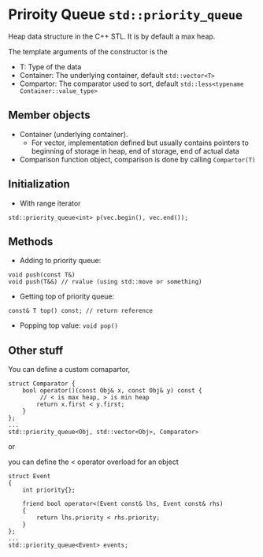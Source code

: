 # Priroity Queue `std::priority_queue`

Heap data structure in the C++ STL. It is by default a max heap. 

The template arguments of the constructor is the 
- T: Type of the data
- Container: The underlying container, default `std::vector<T>`
- Compartor: The comparator used to sort, default `std::less<typename Container::value_type>`

## Member objects
- Container (underlying container).
    - For vector, implementation defined but usually contains pointers to beginning of storage in heap, end of storage, end of actual data
- Comparison function object, comparison is done by calling `Compartor(T)`

## Initialization
- With range iterator
```
std::priority_queue<int> p(vec.begin(), vec.end());
```

## Methods
- Adding to priority queue:
```
void push(const T&)
void push(T&&) // rvalue (using std::move or something)
```
- Getting top of priority queue:
```
const& T top() const; // return reference
```
- Popping top value: `void pop()`

## Other stuff

You can define a custom comapartor,
```
struct Comparator {
    bool operator()(const Obj& x, const Obj& y) const {
         // < is max heap, > is min heap
        return x.first < y.first;
    }
};
...
std::priority_queue<Obj, std::vector<Obj>, Comparator>
```
or

you can define the < operator overload for an object
```
struct Event
{
    int priority{};
 
    friend bool operator<(Event const& lhs, Event const& rhs)
    {
        return lhs.priority < rhs.priority;
    }
};
...
std::priority_queue<Event> events;
``` 
